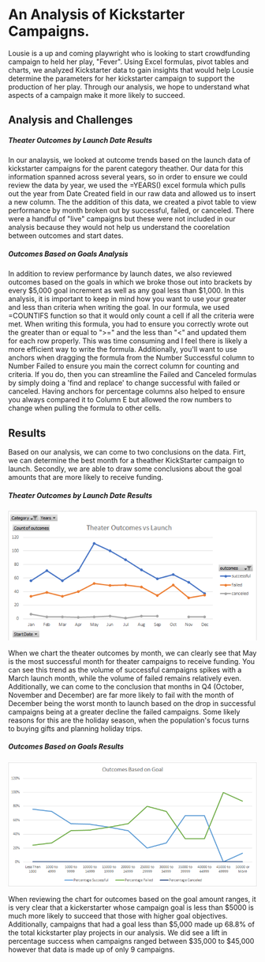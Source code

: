 # An Analysis of Kickstarter Campaigns.
Lousie is a up and coming playwright who is looking to start crowdfunding campaign to held her play, "Fever". Using Excel formulas, pivot tables and charts, we analyzed Kickstarter data to gain insights that would help Lousie determine the parameters for her kickstarter campaign to support the production of her play. Through our analysis, we hope to understand what aspects of a campaign make it more likely to succeed. 
## Analysis and Challenges
##### Theater Outcomes by Launch Date Results
In our analaysis, we looked at outcome trends based on the launch data of kickstarter campaigns for the parent category theather. Our data for this information spanned across several years, so in order to ensure we could review the data by year, we used the =YEARS() excel formula which pulls out the year from Date Created field in our raw data and allowed us to insert a new column. The the addition of this data, we created a pivot table to view performance by month broken out by successful, failed, or canceled. There were a handful of "live" campaigns but these were not included in our analysis because they would not help us understand the coorelation between outcomes and start dates. 
##### Outcomes Based on Goals Analysis
In addition to review performance by launch dates, we also reviewed outcomes based on the goals in which we broke those out into brackets by every $5,000 goal increment as well as any goal less than $1,000. In this analysis, it is important to keep in mind how you want to use your greater and less than criteria when writing the goal. In our formula, we used =COUNTIFS function so that it would only count a cell if all the criteria were met. When writing this formula, you had to ensure you correctly wrote out the greater than or equal to ">=" and the less than "<" and updated them for each row properly. This was time consuming and I feel there is likely a more efficient way to write the formula. Additionally, you'll want to use anchors when dragging the formula from the Number Successful column to Number Failed to ensure you main the correct column for counting and criteria. If you do, then you can streamline the Failed and Canceled formulas by simply doing a 'find and replace' to change successful with failed or canceled. Having anchors for percentage columns also helped to ensure you always compared it to Column E but allowed the row numbers to change when pulling the formula to other cells.
## Results
Based on our analysis, we can come to two conclusions on the data. Firt, we can determine the best month for a theather KickStarter campaign to launch. Secondly, we are able to draw some conclusions about the goal amounts that are more likely to receive funding.
##### Theater Outcomes by Launch Date Results
![Theater Outcomes by Launch Chart](https://github.com/lilydionne/kickstarter-analysis/raw/main/Theater_Outcomes_vs_Launch.png)

When we chart the theater outcomes by month, we can clearly see that May is the most successful month for theater campaigns to receive funding. You can see this trend as the volume of successful campaigns spikes with a March launch month, while the volume of failed remains relatively even. Additionally, we can come to the conclusion that months in Q4 (October, November and December) are far more likely to fail with the month of December being the worst month to launch based on the drop in successful campaigns being at a greater decline the failed campaigns. Some likely reasons for this are the holiday season, when the population's focus turns to buying gifts and planning holiday trips. 
##### Outcomes Based on Goals Results
![Outcomes Based on Goals Chart](https://github.com/lilydionne/kickstarter-analysis/raw/main/Outcomes_vs_Goals.png)

When reviewing the chart for outcomes based on the goal amount ranges, it is very clear that a kickerstarter whose campaign goal is less than $5000 is much more likely to succeed that those with higher goal objectives. Additionally, campaigns that had a goal less than $5,000 made up 68.8% of the total kickstarter play projects in our analysis. We did see a lift in percentage success when campaigns ranged between $35,000 to $45,000 however that data is made up of only 9 campaigns. 
